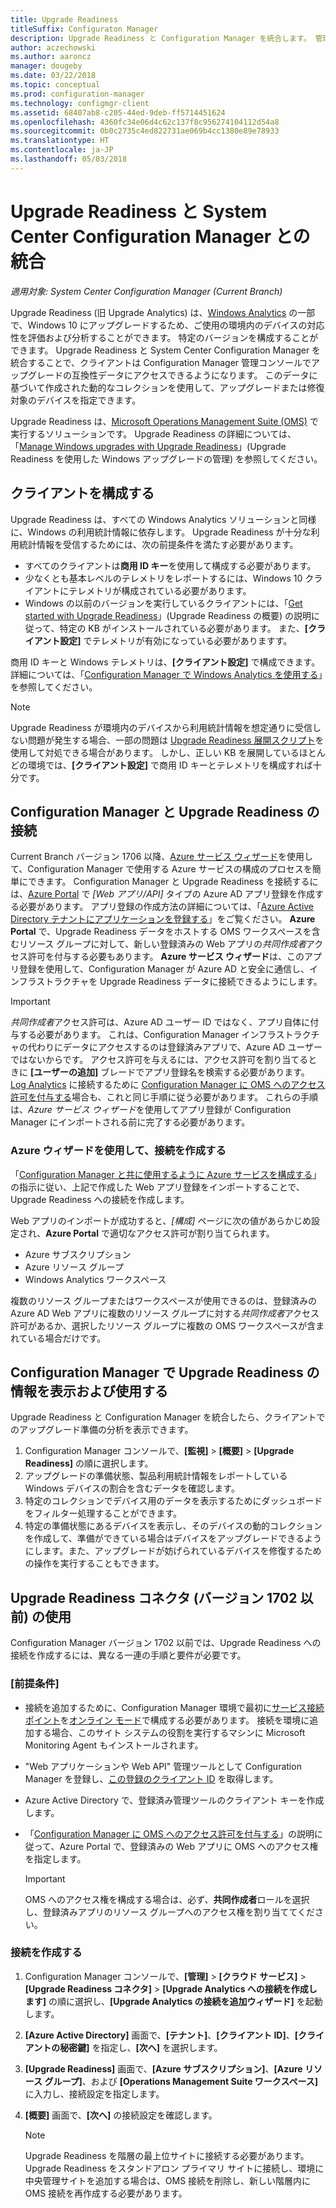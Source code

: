 ```yaml
---
title: Upgrade Readiness
titleSuffix: Configuraton Manager
description: Upgrade Readiness と Configuration Manager を統合します。 管理コンソールでアップグレードの互換性データにアクセスします。 アップグレードまたは修復対象のデバイスを指定します。
author: aczechowski
ms.author: aaroncz
manager: dougeby
ms.date: 03/22/2018
ms.topic: conceptual
ms.prod: configuration-manager
ms.technology: configmgr-client
ms.assetid: 68407ab8-c205-44ed-9deb-ff5714451624
ms.openlocfilehash: 4360fc34e06d4c62c137f8c956274104112d54a8
ms.sourcegitcommit: 0b0c2735c4ed822731ae069b4cc1380e89e78933
ms.translationtype: HT
ms.contentlocale: ja-JP
ms.lasthandoff: 05/03/2018
---
```

# <a name="integrate-upgrade-readiness-with-system-center-configuration-manager"></a>Upgrade Readiness と System Center Configuration Manager との統合

*適用対象: System Center Configuration Manager (Current Branch)*

Upgrade Readiness (旧 Upgrade Analytics) は、[Windows Analytics](https://www.microsoft.com/WindowsForBusiness/windows-analytics) の一部で、Windows 10 にアップグレードするため、ご使用の環境内のデバイスの対応性を評価および分析することができます。 特定のバージョンを構成することができます。 Upgrade Readiness と System Center Configuration Manager を統合することで、クライアントは Configuration Manager 管理コンソールでアップグレードの互換性データにアクセスできるようになります。 このデータに基づいて作成された動的なコレクションを使用して、アップグレードまたは修復対象のデバイスを指定できます。

Upgrade Readiness は、[Microsoft Operations Management Suite (OMS)](/azure/operations-management-suite/operations-management-suite-overview) で実行するソリューションです。 Upgrade Readiness の詳細については、「[Manage Windows upgrades with Upgrade Readiness](/windows/deployment/upgrade/manage-windows-upgrades-with-upgrade-readiness)」(Upgrade Readiness を使用した Windows アップグレードの管理) を参照してください。

<!--
>[!WARNING]
>For Upgrade Readiness to function within Configuration Manager, you must upgrade to Configuration Manager version 1802. The Upgrade Readiness Connector will no longer function in Configuration Manager versions earlier than 1802. 
SMS.507205 Pulled 4/5/18 -->


## <a name="configure-clients"></a>クライアントを構成する

Upgrade Readiness は、すべての Windows Analytics ソリューションと同様に、Windows の利用統計情報に依存します。 Upgrade Readiness が十分な利用統計情報を受信するためには、次の前提条件を満たす必要があります。

- すべてのクライアントは**商用 ID キー**を使用して構成する必要があります。 
- 少なくとも基本レベルのテレメトリをレポートするには、Windows 10 クライアントにテレメトリが構成されている必要があります。
-  Windows の以前のバージョンを実行しているクライアントには、「[Get started with Upgrade Readiness](/windows/deployment/upgrade/upgrade-readiness-get-started#deploy-the-compatibility-update-and-related-kbs)」(Upgrade Readiness の概要) の説明に従って、特定の KB がインストールされている必要があります。 また、**[クライアント設定]** でテレメトリが有効になっている必要がありますす。

商用 ID キーと Windows テレメトリは、**[クライアント設定]** で構成できます。 詳細については、「[Configuration Manager で Windows Analytics を使用する](../monitor-windows-analytics.md)」を参照してください。

>[!NOTE]
>Upgrade Readiness が環境内のデバイスから利用統計情報を想定通りに受信しない問題が発生する場合、一部の問題は [Upgrade Readiness 展開スクリプト](/windows/deployment/upgrade/upgrade-readiness-deployment-script)を使用して対処できる場合があります。 しかし、正しい KB を展開しているほとんどの環境では、**[クライアント設定]** で商用 ID キーとテレメトリを構成すれば十分です。

## <a name="connect-configuration-manager-to-upgrade-readiness"></a>Configuration Manager と Upgrade Readiness の接続

Current Branch バージョン 1706 以降、[Azure サービス ウィザード](../../../servers/deploy/configure/azure-services-wizard.md)を使用して、Configuration Manager で使用する Azure サービスの構成のプロセスを簡単にできます。 Configuration Manager と Upgrade Readiness を接続するには、[Azure Portal](https://portal.azure.com) で *[Web アプリ/API]* タイプの Azure AD アプリ登録を作成する必要があります。 アプリ登録の作成方法の詳細については、「[Azure Active Directory テナントにアプリケーションを登録する](/azure/active-directory/active-directory-app-registration)」をご覧ください。 **Azure Portal** で、Upgrade Readiness データをホストする OMS ワークスペースを含むリソース グループに対して、新しい登録済みの Web アプリの*共同作成者*アクセス許可を付与する必要もあります。 **Azure サービス ウィザード**は、このアプリ登録を使用して、Configuration Manager が Azure AD と安全に通信し、インフラストラクチャを Upgrade Readiness データに接続できるようにします。

>[!IMPORTANT]
>*共同作成者*アクセス許可は、Azure AD ユーザー ID ではなく、アプリ自体に付与する必要があります。 これは、Configuration Manager インフラストラクチャの代わりにデータにアクセスするのは登録済みアプリで、Azure AD ユーザーではないからです。 アクセス許可を与えるには、アクセス許可を割り当てるときに **[ユーザーの追加]** ブレードでアプリ登録名を検索する必要があります。 [Log Analytics](https://docs.microsoft.com/azure/log-analytics/log-analytics-sccm) に接続するために [Configuration Manager に OMS へのアクセス許可を付与する](https://docs.microsoft.com/azure/log-analytics/log-analytics-sccm#provide-configuration-manager-with-permissions-to-oms)場合も、これと同じ手順に従う必要があります。 これらの手順は、*Azure サービス ウィザード*を使用してアプリ登録が Configuration Manager にインポートされる前に完了する必要があります。

### <a name="use-the-azure-wizard-to-create-the-connection"></a>Azure ウィザードを使用して、接続を作成する

「[Configuration Manager と共に使用するように Azure サービスを構成する](../../../servers/deploy/configure/azure-services-wizard.md)」の指示に従い、上記で作成した Web アプリ登録をインポートすることで、Upgrade Readiness への接続を作成します。 

Web アプリのインポートが成功すると、*[構成]* ページに次の値があらかじめ設定され、**Azure Portal** で適切なアクセス許可が割り当てられます。 
-  Azure サブスクリプション
-  Azure リソース グループ
-  Windows Analytics ワークスペース

複数のリソース グループまたはワークスペースが使用できるのは、登録済みの Azure AD Web アプリに複数のリソース グループに対する*共同作成者*アクセス許可があるか、選択したリソース グループに複数の OMS ワークスペースが含まれている場合だけです。
 
## <a name="view-and-use-upgrade-readiness-information-in-configuration-manager"></a>Configuration Manager で Upgrade Readiness の情報を表示および使用する

Upgrade Readiness と Configuration Manager を統合したら、クライアントでのアップグレード準備の分析を表示できます。

1. Configuration Manager コンソールで、**[監視]** > **[概要]** > **[Upgrade Readiness]** の順に選択します。
2. アップグレードの準備状態、製品利用統計情報をレポートしている Windows デバイスの割合を含むデータを確認します。
3. 特定のコレクションでデバイス用のデータを表示するためにダッシュボードをフィルター処理することができます。
4. 特定の準備状態にあるデバイスを表示し、そのデバイスの動的コレクションを作成して、準備ができている場合はデバイスをアップグレードできるようにします。また、アップグレードが妨げられているデバイスを修復するための操作を実行することもできます。

## <a name="using-the-upgrade-readiness-connector-version-1702-and-earlier"></a>Upgrade Readiness コネクタ (バージョン 1702 以前) の使用

Configuration Manager バージョン 1702 以前では、Upgrade Readiness への接続を作成するには、異なる一連の手順と要件が必要です。

### <a name="prerequisites"></a>[前提条件]

- 接続を追加するために、Configuration Manager 環境で最初に[サービス接続ポイント](/sccm/core/servers/deploy/configure/about-the-service-connection-point)を[オンライン モード](https://azure.microsoft.com/documentation/articles/resource-group-create-service-principal-portal/)で構成する必要があります。 接続を環境に追加する場合、このサイト システムの役割を実行するマシンに Microsoft Monitoring Agent もインストールされます。
- "Web アプリケーションや Web API" 管理ツールとして Configuration Manager を登録し、[この登録のクライアント ID](https://azure.microsoft.com/documentation/articles/active-directory-integrating-applications/) を取得します。
- Azure Active Directory で、登録済み管理ツールのクライアント キーを作成します。
- 「[Configuration Manager に OMS へのアクセス許可を付与する](https://azure.microsoft.com/documentation/articles/log-analytics-sccm/#provide-configuration-manager-with-permissions-to-oms)」の説明に従って、Azure Portal で、登録済みの Web アプリに OMS へのアクセス権を指定します。

    > [!IMPORTANT]
    > OMS へのアクセス権を構成する場合は、必ず、**共同作成者**ロールを選択し、登録済みアプリのリソース グループへのアクセス権を割り当ててください。

### <a name="create-the-connection"></a>接続を作成する

1.  Configuration Manager コンソールで、**[管理]** > **[クラウド サービス]** > **[Upgrade Readiness コネクタ]** > **[Upgrade Analytics への接続を作成します]** の順に選択し、**[Upgrade Analytics の接続を追加ウィザード]** を起動します。
3.  **[Azure Active Directory]** 画面で、**[テナント]**、**[クライアント ID]**、**[クライアントの秘密鍵]** を指定し、**[次へ]** を選択します。
4.  **[Upgrade Readiness]** 画面で、**[Azure サブスクリプション]**、**[Azure リソース グループ]**、および **[Operations Management Suite ワークスペース]** に入力し、接続設定を指定します。
5.  **[概要]** 画面で、**[次へ]** の接続設定を確認します。

    > [!NOTE]
    > Upgrade Readiness を階層の最上位サイトに接続する必要があります。 Upgrade Readiness をスタンドアロン プライマリ サイトに接続し、環境に中央管理サイトを追加する場合は、OMS 接続を削除し、新しい階層内に OMS 接続を再作成する必要があります。
